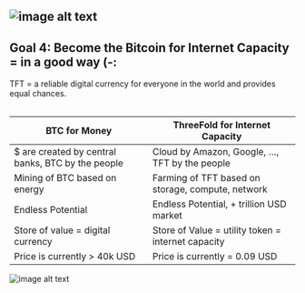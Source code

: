 ## ![image alt text](../img/bitcoin.png)

## **Goal 4: Become the Bitcoin for Internet Capacity = in a good way (-:**

TFT = a reliable digital currency for everyone in the world and provides equal chances.

<table>

|BTC for Money|ThreeFold for Internet Capacity|
|-------------|-------------------------------|
|$ are created by central banks, BTC by the people|Cloud by Amazon, Google, …, TFT by the people|
|Mining of BTC based on energy|Farming of TFT based on storage, compute, network|
|Endless Potential|Endless Potential, + trillion USD market|
|Store of value = digital currency|Store of Value = utility token = internet capacity|
|Price is currently > 40k USD|Price is currently = 0.09 USD|


![image alt text](../img/missing_layer.png)

